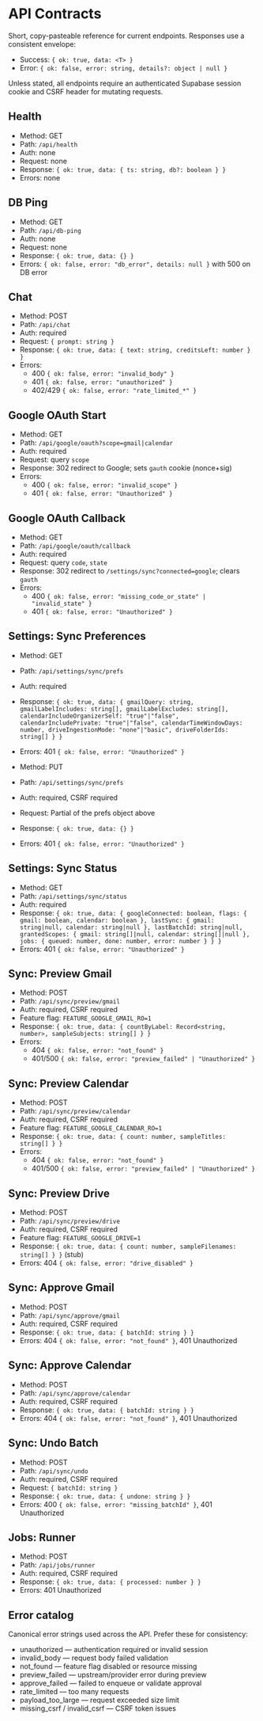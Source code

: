 # API Contracts

Short, copy-pasteable reference for current endpoints. Responses use a consistent envelope:

- Success: `{ ok: true, data: <T> }`
- Error: `{ ok: false, error: string, details?: object | null }`

Unless stated, all endpoints require an authenticated Supabase session cookie and CSRF header for mutating requests.

## Health

- Method: GET
- Path: `/api/health`
- Auth: none
- Request: none
- Response: `{ ok: true, data: { ts: string, db?: boolean } }`
- Errors: none

## DB Ping

- Method: GET
- Path: `/api/db-ping`
- Auth: none
- Request: none
- Response: `{ ok: true, data: {} }`
- Errors: `{ ok: false, error: "db_error", details: null }` with 500 on DB error

## Chat

- Method: POST
- Path: `/api/chat`
- Auth: required
- Request: `{ prompt: string }`
- Response: `{ ok: true, data: { text: string, creditsLeft: number } }`
- Errors:
  - 400 `{ ok: false, error: "invalid_body" }`
  - 401 `{ ok: false, error: "unauthorized" }`
  - 402/429 `{ ok: false, error: "rate_limited_*" }`

## Google OAuth Start

- Method: GET
- Path: `/api/google/oauth?scope=gmail|calendar`
- Auth: required
- Request: query `scope`
- Response: 302 redirect to Google; sets `gauth` cookie (nonce+sig)
- Errors:
  - 400 `{ ok: false, error: "invalid_scope" }`
  - 401 `{ ok: false, error: "Unauthorized" }`

## Google OAuth Callback

- Method: GET
- Path: `/api/google/oauth/callback`
- Auth: required
- Request: query `code`, `state`
- Response: 302 redirect to `/settings/sync?connected=google`; clears `gauth`
- Errors:
  - 400 `{ ok: false, error: "missing_code_or_state" | "invalid_state" }`
  - 401 `{ ok: false, error: "Unauthorized" }`

## Settings: Sync Preferences

- Method: GET
- Path: `/api/settings/sync/prefs`
- Auth: required
- Response: `{ ok: true, data: { gmailQuery: string, gmailLabelIncludes: string[], gmailLabelExcludes: string[], calendarIncludeOrganizerSelf: "true"|"false", calendarIncludePrivate: "true"|"false", calendarTimeWindowDays: number, driveIngestionMode: "none"|"basic", driveFolderIds: string[] } }`
- Errors: 401 `{ ok: false, error: "Unauthorized" }`

- Method: PUT
- Path: `/api/settings/sync/prefs`
- Auth: required, CSRF required
- Request: Partial of the prefs object above
- Response: `{ ok: true, data: {} }`
- Errors: 401 `{ ok: false, error: "Unauthorized" }`

## Settings: Sync Status

- Method: GET
- Path: `/api/settings/sync/status`
- Auth: required
- Response: `{ ok: true, data: { googleConnected: boolean, flags: { gmail: boolean, calendar: boolean }, lastSync: { gmail: string|null, calendar: string|null }, lastBatchId: string|null, grantedScopes: { gmail: string[]|null, calendar: string[]|null }, jobs: { queued: number, done: number, error: number } } }`
- Errors: 401 `{ ok: false, error: "Unauthorized" }`

## Sync: Preview Gmail

- Method: POST
- Path: `/api/sync/preview/gmail`
- Auth: required, CSRF required
- Feature flag: `FEATURE_GOOGLE_GMAIL_RO=1`
- Response: `{ ok: true, data: { countByLabel: Record<string, number>, sampleSubjects: string[] } }`
- Errors:
  - 404 `{ ok: false, error: "not_found" }`
  - 401/500 `{ ok: false, error: "preview_failed" | "Unauthorized" }`

## Sync: Preview Calendar

- Method: POST
- Path: `/api/sync/preview/calendar`
- Auth: required, CSRF required
- Feature flag: `FEATURE_GOOGLE_CALENDAR_RO=1`
- Response: `{ ok: true, data: { count: number, sampleTitles: string[] } }`
- Errors:
  - 404 `{ ok: false, error: "not_found" }`
  - 401/500 `{ ok: false, error: "preview_failed" | "Unauthorized" }`

## Sync: Preview Drive

- Method: POST
- Path: `/api/sync/preview/drive`
- Auth: required, CSRF required
- Feature flag: `FEATURE_GOOGLE_DRIVE=1`
- Response: `{ ok: true, data: { count: number, sampleFilenames: string[] } }` (stub)
- Errors: 404 `{ ok: false, error: "drive_disabled" }`

## Sync: Approve Gmail

- Method: POST
- Path: `/api/sync/approve/gmail`
- Auth: required, CSRF required
- Response: `{ ok: true, data: { batchId: string } }`
- Errors: 404 `{ ok: false, error: "not_found" }`, 401 Unauthorized

## Sync: Approve Calendar

- Method: POST
- Path: `/api/sync/approve/calendar`
- Auth: required, CSRF required
- Response: `{ ok: true, data: { batchId: string } }`
- Errors: 404 `{ ok: false, error: "not_found" }`, 401 Unauthorized

## Sync: Undo Batch

- Method: POST
- Path: `/api/sync/undo`
- Auth: required, CSRF required
- Request: `{ batchId: string }`
- Response: `{ ok: true, data: { undone: string } }`
- Errors: 400 `{ ok: false, error: "missing_batchId" }`, 401 Unauthorized

## Jobs: Runner

- Method: POST
- Path: `/api/jobs/runner`
- Auth: required, CSRF required
- Response: `{ ok: true, data: { processed: number } }`
- Errors: 401 Unauthorized

## Error catalog

Canonical error strings used across the API. Prefer these for consistency:

- unauthorized — authentication required or invalid session
- invalid_body — request body failed validation
- not_found — feature flag disabled or resource missing
- preview_failed — upstream/provider error during preview
- approve_failed — failed to enqueue or validate approval
- rate_limited — too many requests
- payload_too_large — request exceeded size limit
- missing_csrf / invalid_csrf — CSRF token issues
